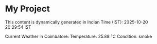 # My Project

This content is dynamically generated in Indian Time (IST): 2025-10-20 20:29:54 IST


Current Weather in Coimbatore:
Temperature: 25.88 °C
Condition: smoke

